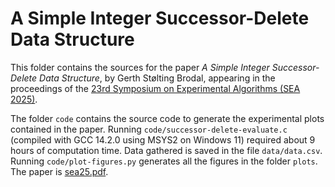 # A Simple Integer Successor-Delete Data Structure

This folder contains the sources for the paper *A Simple Integer Successor-Delete Data Structure*, by Gerth Stølting Brodal, appearing in the proceedings of the [23rd Symposium on Experimental Algorithms (SEA 2025)](https://regindex.github.io/sea2025.github.io/).

The folder `code` contains the source code to generate the experimental plots contained in the paper. Running `code/successor-delete-evaluate.c` (compiled with GCC 14.2.0 using MSYS2 on Windows 11) required about 9 hours of computation time. Data gathered is saved in the file `data/data.csv`. Running `code/plot-figures.py` generates all the figures in the folder `plots`. The paper is [sea25.pdf](sea25.pdf).
